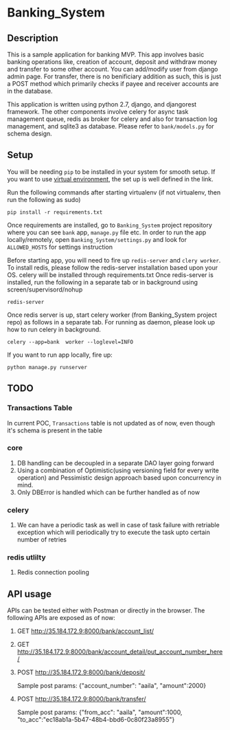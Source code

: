 # Banking_System

## Description
This is a sample application for banking MVP. This app involves basic banking operations like, creation of account, deposit and withdraw money and transfer to some other account.
You can add/modify user from django admin page. For transfer, there is no benificiary addition as such, this is just a POST method which primarily checks if payee and receiver accounts are in the database.

This application is written using python 2.7, django, and djangorest framework. The other components involve celery for async task management queue, redis as broker for celery and also for transaction log management, and sqlite3 as database.
Please refer to ```bank/models.py``` for schema design.

## Setup
You will be needing ```pip``` to be installed in your system for smooth setup. If you want to use [virtual environment](https://www.pythonforbeginners.com/basics/how-to-use-python-virtualenv), the set up is well defined in the link.

Run the following commands after starting virtualenv (if not virtualenv, then run the following as sudo) 

```
pip install -r requirements.txt
```
Once requirements are installed, go to ```Banking_System``` project repository where you can see ```bank``` app, ```manage.py``` file etc. In order to run the app locally/remotely, open ```Banking_System/settings.py``` and look for ```ALLOWED_HOSTS``` for settings instruction

Before starting app, you will need to fire up ```redis-server``` and ```clery worker```.
To install redis, please follow the redis-server installation based upon your OS. celery will be installed through requirements.txt
Once redis-server is installed, run the following in a separate tab or in background using screen/supervisord/nohup 

```
redis-server
```

Once redis server is up, start celery worker (from Banking_System project repo) as follows in a separate tab. For running as daemon, please look up how to run celery in background.
```
celery --app=bank  worker --loglevel=INFO
```

If you want to run app locally, fire up:
```
python manage.py runserver
```

## TODO
### Transactions Table
In current POC, ```Transactions``` table is not updated as of now, even though it's schema is present in the table
### core
1. DB handling can be decoupled in a separate DAO layer going forward
1. Using a combination of Optimistic(using versioning field for every write operation) and Pessimistic design approach based upon concurrency in mind.
1. Only DBError is handled which can be further handled as of now
### celery
1. We can have a periodic task as well in case of task failure with retriable exception which will periodically try to execute the task upto certain number of retries
### redis utlilty
1. Redis connection pooling


## API usage
APIs can be tested either with Postman or directly in the browser. The following APIs are exposed as of now:

1. GET http://35.184.172.9:8000/bank/account_list/

1. GET http://35.184.172.9:8000/bank/account_detail/put_account_number_here/
  
1. POST http://35.184.172.9:8000/bank/deposit/ 
   
   Sample post params: {"account_number": "aaila", "amount":2000}

1. POST http://35.184.172.9:8000/bank/transfer/ 
   
   Sample post params: {"from_acc": "aaila", "amount":1000, "to_acc":"ec18ab1a-5b47-48b4-bbd6-0c80f23a8955"}
